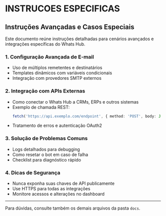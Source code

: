 # INSTRUCOES ESPECIFICAS

## Instruções Avançadas e Casos Especiais

Este documento reúne instruções detalhadas para cenários avançados e integrações específicas do Whats Hub.

### 1. Configuração Avançada de E-mail
- Uso de múltiplos remetentes e destinatários
- Templates dinâmicos com variáveis condicionais
- Integração com provedores SMTP externos

### 2. Integração com APIs Externas
- Como conectar o Whats Hub a CRMs, ERPs e outros sistemas
- Exemplo de chamada REST:
  ```ts
  fetch('https://api.exemplo.com/endpoint', { method: 'POST', body: JSON.stringify(dados) })
  ```
- Tratamento de erros e autenticação OAuth2

### 3. Solução de Problemas Comuns
- Logs detalhados para debugging
- Como resetar o bot em caso de falha
- Checklist para diagnóstico rápido

### 4. Dicas de Segurança
- Nunca exponha suas chaves de API publicamente
- Use HTTPS para todas as integrações
- Monitore acessos e alterações no dashboard

---
Para dúvidas, consulte também os demais arquivos da pasta `docs`.
